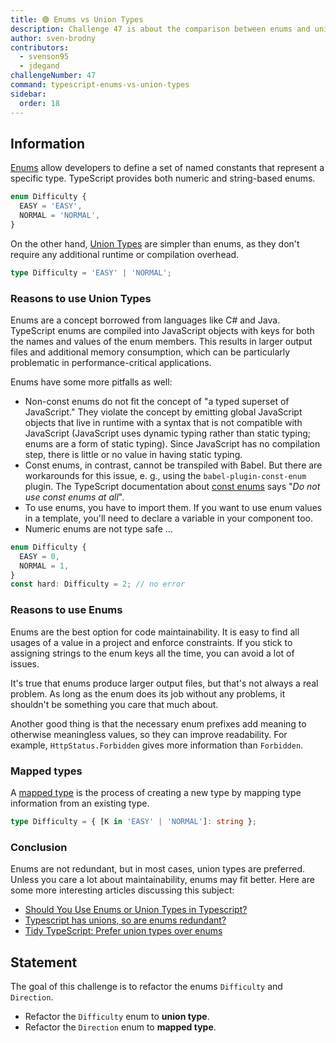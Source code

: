 ```yaml
---
title: 🟢 Enums vs Union Types
description: Challenge 47 is about the comparison between enums and union types
author: sven-brodny
contributors:
  - svenson95
  - jdegand
challengeNumber: 47
command: typescript-enums-vs-union-types
sidebar:
  order: 18
---
```


## Information

[Enums](https://www.typescriptlang.org/docs/handbook/enums.html) allow developers to define a set of named constants that represent a specific type. TypeScript provides both numeric and string-based enums.

```typescript
enum Difficulty {
  EASY = 'EASY',
  NORMAL = 'NORMAL',
}
```

On the other hand, [Union Types](https://www.typescriptlang.org/docs/handbook/2/everyday-types.html#union-types) are simpler than enums, as they don't require any additional runtime or compilation overhead.

```typescript
type Difficulty = 'EASY' | 'NORMAL';
```

### Reasons to use Union Types

Enums are a concept borrowed from languages like C# and Java. TypeScript enums are compiled into JavaScript objects with keys for both the names and values of the enum members. This results in larger output files and additional memory consumption, which can be particularly problematic in performance-critical applications.

Enums have some more pitfalls as well:

- Non-const enums do not fit the concept of "a typed superset of JavaScript." They violate the concept by emitting global JavaScript objects that live in runtime with a syntax that is not compatible with JavaScript (JavaScript uses dynamic typing rather than static typing; enums are a form of static typing). Since JavaScript has no compilation step, there is little or no value in having static typing.
- Const enums, in contrast, cannot be transpiled with Babel. But there are workarounds for this issue, e. g., using the `babel-plugin-const-enum` plugin. The TypeScript documentation about [const enums](https://www.typescriptlang.org/docs/handbook/enums.html#const-enums) says "_Do not use const enums at all_".
- To use enums, you have to import them. If you want to use enum values in a template, you'll need to declare a variable in your component too.
- Numeric enums are not type safe ...

```typescript
enum Difficulty {
  EASY = 0,
  NORMAL = 1,
}
const hard: Difficulty = 2; // no error
```

### Reasons to use Enums

Enums are the best option for code maintainability. It is easy to find all usages of a value in a project and enforce constraints. If you stick to assigning strings to the enum keys all the time, you can avoid a lot of issues.

It's true that enums produce larger output files, but that's not always a real problem. As long as the enum does its job without any problems, it shouldn't be something you care that much about.

Another good thing is that the necessary enum prefixes add meaning to otherwise meaningless values, so they can improve readability. For example, `HttpStatus.Forbidden` gives more information than `Forbidden`.

### Mapped types

A [mapped type](https://learntypescript.dev/08/l2-mapped-type) is the process of creating a new type by mapping type information from an existing type.

```typescript
type Difficulty = { [K in 'EASY' | 'NORMAL']: string };
```

### Conclusion

Enums are not redundant, but in most cases, union types are preferred. Unless you care a lot about maintainability, enums may fit better. Here are some more interesting articles discussing this subject:

- [Should You Use Enums or Union Types in Typescript?](https://www.bam.tech/article/should-you-use-enums-or-union-types-in-typescript)
- [Typescript has unions, so are enums redundant?](https://stackoverflow.com/questions/40275832/typescript-has-unions-so-are-enums-redundant)
- [Tidy TypeScript: Prefer union types over enums](https://fettblog.eu/tidy-typescript-avoid-enums/)

## Statement

The goal of this challenge is to refactor the enums `Difficulty` and `Direction`.

- Refactor the `Difficulty` enum to **union type**.
- Refactor the `Direction` enum to **mapped type**.
